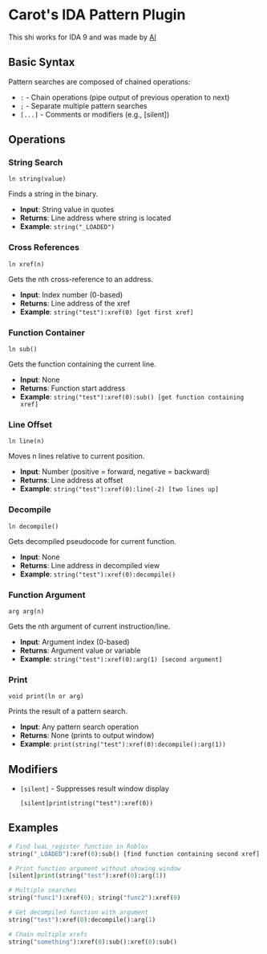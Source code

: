 # Carot's IDA Pattern Plugin

This shi works for IDA 9 and was made by [AI](https://claude.ai)

## Basic Syntax
Pattern searches are composed of chained operations:
- `:` - Chain operations (pipe output of previous operation to next)
- `;` - Separate multiple pattern searches
- `[...]` - Comments or modifiers (e.g., [silent])

## Operations

### String Search
```
ln string(value)
```
Finds a string in the binary.
- **Input**: String value in quotes
- **Returns**: Line address where string is located
- **Example**: `string("_LOADED")`

### Cross References
```
ln xref(n)
```
Gets the nth cross-reference to an address.
- **Input**: Index number (0-based)
- **Returns**: Line address of the xref
- **Example**: `string("test"):xref(0) [get first xref]`

### Function Container
```
ln sub()
```
Gets the function containing the current line.
- **Input**: None
- **Returns**: Function start address
- **Example**: `string("test"):xref(0):sub() [get function containing xref]`

### Line Offset
```
ln line(n)
```
Moves n lines relative to current position.
- **Input**: Number (positive = forward, negative = backward)
- **Returns**: Line address at offset
- **Example**: `string("test"):xref(0):line(-2) [two lines up]`

### Decompile
```
ln decompile()
```
Gets decompiled pseudocode for current function.
- **Input**: None
- **Returns**: Line address in decompiled view
- **Example**: `string("test"):xref(0):decompile()`

### Function Argument
```
arg arg(n)
```
Gets the nth argument of current instruction/line.
- **Input**: Argument index (0-based)
- **Returns**: Argument value or variable
- **Example**: `string("test"):xref(0):arg(1) [second argument]`

### Print
```
void print(ln or arg)
```
Prints the result of a pattern search.
- **Input**: Any pattern search operation
- **Returns**: None (prints to output window)
- **Example**: `print(string("test"):xref(0):decompile():arg(1))`

## Modifiers
- `[silent]` - Suppresses result window display
  ```
  [silent]print(string("test"):xref(0))
  ```

## Examples
```python
# Find luaL_register function in Roblox
string("_LOADED"):xref(0):sub() [find function containing second xref]

# Print function argument without showing window
[silent]print(string("test"):xref(0):arg(1))

# Multiple searches
string("func1"):xref(0); string("func2"):xref(0)

# Get decompiled function with argument
string("test"):xref(0):decompile():arg(1)

# Chain multiple xrefs
string("something"):xref(0):sub():xref(0):sub()
```
